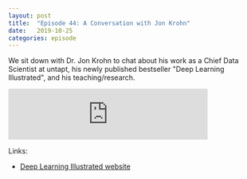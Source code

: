 ```yaml
---
layout: post
title:  "Episode 44: A Conversation with Jon Krohn"
date:   2019-10-25
categories: episode
---
```


We sit down with Dr. Jon Krohn to chat about his work as a Chief Data Scientist at untapt, his newly published bestseller "Deep Learning Illustrated", and his teaching/research.

<iframe src="https://anchor.fm/databytes/embed/episodes/44-A-Conversation-with-Jon-Krohn-e81bra" height="102px" width="400px" frameborder="0" scrolling="no"></iframe>

Links:

* [Deep Learning Illustrated website](https://www.deeplearningillustrated.com/)